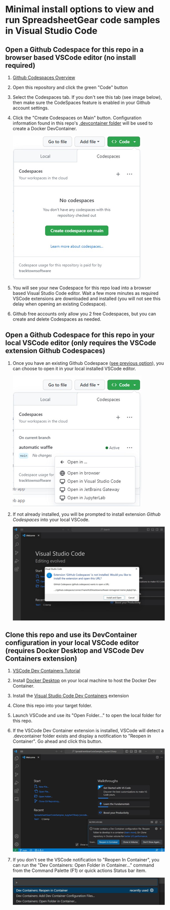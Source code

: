 # Minimal install options to view and run SpreadsheetGear code samples in Visual Studio Code #

## Open a Github Codespace for this repo in a browser based VSCode editor (no install required) ##
1. [Github Codespaces Overview](https://docs.github.com/en/codespaces/overview)
2. Open this repository and click the green "Code" button
3. Select the Codespaces tab. If you don't see this tab (see image below), then make sure the CodeSpaces feature is enabled in your Github account settings. 
4. Click the "Create Codespaces on Main" button. Configuration information found in this repo's [.devcontainer folder](../.devcontainer) will be used to create a Docker DevContainer.

    ![Image](images/CreateCodespace.jpg)

6. You will see your new Codespace for this repo load into a browser based Visual Studio Code editor. Wait a few more minutes as required VSCode extensions are downloaded and installed (you will not see this delay when opening an existing Codespace).
7. Github free accounts only allow you 2 free Codespaces, but you can create and delete Codespaces as needed.  


## Open a Github Codespace for this repo in your local VSCode editor (only requires the VSCode extension Github Codespaces) ##
1. Once you have an existing Github Codespace ([see previous option](#open-a-github-codespace-for-this-repo-in-a-browser-based-vscode-editor-no-install-required)), you can choose to open it in your local installed VSCode editor.

    ![Image](images/OpenCodespace.jpg)

2. If not already installed, you will be prompted to install extension *Github Codespaces* into your local VSCode.

    ![Image](images/ExtensionGithubCodespace.jpg)

## Clone this repo and use its DevContainer configuration in your local VSCode editor (requires Docker Desktop and VSCode Dev Containers extension) ##
1. [VSCode Dev Containers Tutorial](https://code.visualstudio.com/docs/devcontainers/tutorial)
2. Install [Docker Desktop](https://docs.docker.com/get-docker/) on your local machine to host the Docker Dev Container.
3. Install the [Visual Studio Code Dev Containers](https://marketplace.visualstudio.com/items?itemName=ms-vscode-remote.remote-containers) extension
4. Clone this repo into your target folder.
5. Launch VSCode and use its "Open Folder..." to open the local folder for this repo.
6. If the VSCode Dev Container extension is installed, VSCode will detect a .devcontainer folder exists and display a notification to "Reopen in Container". Go ahead and click this button.

    ![Image](images/ReopenInContainer.jpg)

7. If you don't see the VSCode notification to "Reopen In Container", you can run the "Dev Containers: Open Folder in Container..." command from the Command Palette (F1) or quick actions Status bar item. 

    ![Image](images/CommandPallette_ReopenInContainer.jpg)

